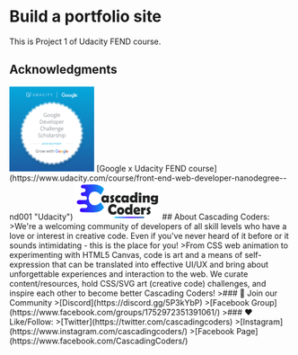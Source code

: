 # Build a portfolio site  
This is Project 1 of Udacity FEND course.  
## Acknowledgments  
<img src="https://github.com/Quiwah/build-a-portfolio-site/blob/master/images/fend.png" alt="FEND" width="30%">  
[Google x Udacity FEND course](https://www.udacity.com/course/front-end-web-developer-nanodegree--nd001 "Udacity")  

<img src="https://github.com/Quiwah/build-a-portfolio-site/blob/master/images/2018Logo.png" alt="Cascading Coders" width="30%">  
## About Cascading Coders:  
>We're a welcoming community of developers of all skill levels who have a love or interest in creative code. Even if you've never heard of it before or it sounds intimidating - this is the place for you!  
>From CSS web animation to experimenting with HTML5 Canvas, code is art and a means of self-expression that can be translated into effective UI/UX and bring about unforgettable experiences and interaction to the web. We curate content/resources, hold CSS/SVG art (creative code) challenges, and inspire each other to become better Cascading Coders!  
>### 👥 Join our Community  
>[Discord](https://discord.gg/5P3kYbP)  
>[Facebook Group](https://www.facebook.com/groups/1752972351391061/)  
>### ❤️ Like/Follow:  
>[Twitter](https://twitter.com/cascadingcoders)  
>[Instagram](https://www.instagram.com/cascadingcoders/)  
>[Facebook Page](https://www.facebook.com/CascadingCoders/)